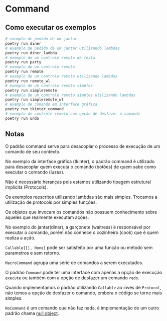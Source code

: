 # Command

## Como executar os exemplos

```bash
# exemplo de pedido de um jantar
poetry run diner
# exemplo de pedido de um jantar utilizando lambdas
poetry run diner_lambda
# exemplo de um controle remoto de festa
poetry run party
# exemplo de um controle remoto
poetry run remote
# exemplo de um controle remoto utilizando lambdas
poetry run remote_wl
# exemplo de um controle remoto simples
poetry run simpleremote
# exemplo de um controle remoto simples utilizando lambdas
poetry run simpleremote_wl
# exemplo de comando em interface gráfica
poetry run tkinter_command
# exemplo de controle remoto com opção de desfazer o comando
poetry run undo
```

## Notas

O padrão command serve para desacoplar o processo de execução de um comando de seu contexto.

No exemplo da interface gráfica (tkinter), o padrão command é utilizado para desacoplar quem executa o comando (botões) de quem sabe como executar o comando (luzes).

Não é necessário heranças pois estamos utilizando tipagem estrutural implícita (Protocols).

Os exemplos reescritos utilizando lambdas são mais simples. Trocamos a utilização de protocols por simples funções.

Os objetos que invocam os comandos não possuem conhecimento sobre aqueles que realmente executam ações.

No exemplo do jantar(diner), a garçonete (waitress) é responsável por executar o comando, porém não conhece o cozinheiro (cook) que é quem realiza a ação.

`Callable[[], None]` pode ser satisfeito por uma função ou método sem parametros e sem retorno.

`MacroCommand` agrupa uma série de comandos a serem executados.

O padrão `Command` pode ter uma interface com apenas a opção de execução `execute` ou também com a opção de desfazer um comando `redo`.

Quando implementamos o padrão utilizando `Callable` ao invés de `Protocol`, não temos a opção de desfazer o comando, embora o código se torne mais simples.

`NoCommand` é um comando que não faz nada, é implementação de um outro padrão chama [null object](https://en.wikipedia.org/wiki/Null_object_pattern).
